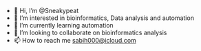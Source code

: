 - 👋 Hi, I’m @Sneakypeat
- 👀 I’m interested in bioinformatics, Data analysis and automation
- 🌱 I’m currently learning automation
- 💞️ I’m looking to collaborate on bioinformatics analysis
- 📫 How to reach me sabih000@icloud.com

<!---
Sneakypeat/Sneakypeat is a ✨ special ✨ repository because its `README.md` (this file) appears on your GitHub profile.
You can click the Preview link to take a look at your changes.
--->
